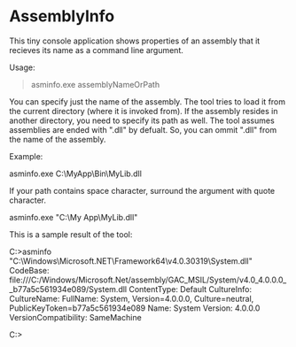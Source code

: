 # AssemblyInfo
This tiny console application shows properties of an assembly that it recieves its name as a command line argument.

Usage:
> asminfo.exe assemblyNameOrPath

You can specify just the name of the assembly. The tool tries to load it from the current directory (where it is invoked from). If the assembly resides in another directory, you need to specify its path as well.
The tool assumes assemblies are ended with ".dll" by defualt. So, you can ommit ".dll" from the name of the assembly.

Example:

asminfo.exe C:\MyApp\Bin\MyLib.dll

If your path contains space character, surround the argument with quote character.

asminfo.exe "C:\My App\MyLib.dll"

This is a sample result of the tool:

C:\>asminfo "C:\Windows\Microsoft.NET\Framework64\v4.0.30319\System.dll"
CodeBase: file:///C:/Windows/Microsoft.Net/assembly/GAC_MSIL/System/v4.0_4.0.0.0__b77a5c561934e089/System.dll
ContentType: Default
CultureInfo:
CultureName:
FullName: System, Version=4.0.0.0, Culture=neutral, PublicKeyToken=b77a5c561934e089
Name: System
Version: 4.0.0.0
VersionCompatibility: SameMachine

C:\>